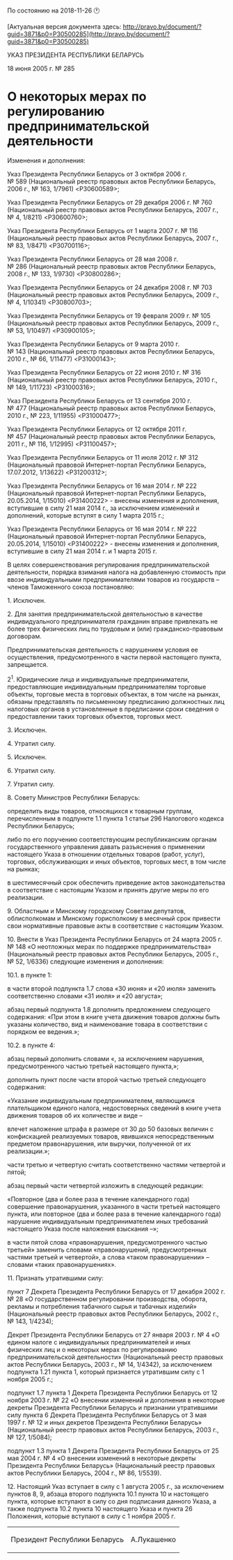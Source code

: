 По состоянию на 2018-11-26 &#x1F550;

[Актуальная версия документа здесь: http://pravo.by/document/?guid=3871&p0=P30500285](http://pravo.by/document/?guid=3871&p0=P30500285)

<p>УКАЗ ПРЕЗИДЕНТА РЕСПУБЛИКИ БЕЛАРУСЬ</p>
<p>18 июня 2005 г. № 285</p>
<h1>О некоторых мерах по регулированию предпринимательской деятельности</h1>
<p>Изменения и дополнения:</p>
<p>Указ Президента Республики Беларусь от 3 октября 2006 г. № 589 (Национальный реестр правовых актов Республики Беларусь, 2006 г., № 163, 1/7961) &lt;P30600589&gt;;</p>
<p>Указ Президента Республики Беларусь от 29 декабря 2006 г. № 760 (Национальный реестр правовых актов Республики Беларусь, 2007 г., № 4, 1/8211) &lt;P30600760&gt;;</p>
<p>Указ Президента Республики Беларусь от 1 марта 2007 г. № 116 (Национальный реестр правовых актов Республики Беларусь, 2007 г., № 83, 1/8471) &lt;P30700116&gt;;</p>
<p>Указ Президента Республики Беларусь от 28 мая 2008 г. № 286 (Национальный реестр правовых актов Республики Беларусь, 2008 г., № 133, 1/9730) &lt;P30800286&gt;;</p>
<p>Указ Президента Республики Беларусь от 24 декабря 2008 г. № 703 (Национальный реестр правовых актов Республики Беларусь, 2009 г., № 4, 1/10341) &lt;P30800703&gt;;</p>
<p>Указ Президента Республики Беларусь от 19 февраля 2009 г. № 105 (Национальный реестр правовых актов Республики Беларусь, 2009 г., № 53, 1/10497) &lt;P30900105&gt;;</p>
<p>Указ Президента Республики Беларусь от 9 марта 2010 г. № 143 (Национальный реестр правовых актов Республики Беларусь, 2010 г., № 66, 1/11477) &lt;P31000143&gt;;</p>
<p>Указ Президента Республики Беларусь от 22 июня 2010 г. № 316 (Национальный реестр правовых актов Республики Беларусь, 2010 г., № 149, 1/11723) &lt;P31000316&gt;;</p>
<p>Указ Президента Республики Беларусь от 13 сентября 2010 г. № 477 (Национальный реестр правовых актов Республики Беларусь, 2010 г., № 223, 1/11955) &lt;P31000477&gt;;</p>
<p>Указ Президента Республики Беларусь от 12 октября 2011 г. № 457 (Национальный реестр правовых актов Республики Беларусь, 2011 г., № 116, 1/12995) &lt;P31100457&gt;;</p>
<p>Указ Президента Республики Беларусь от 11 июля 2012 г. № 312 (Национальный правовой Интернет-портал Республики Беларусь, 17.07.2012, 1/13622) &lt;P31200312&gt;;</p>
<p>Указ Президента Республики Беларусь от 16 мая 2014 г. № 222 (Национальный правовой Интернет-портал Республики Беларусь, 20.05.2014, 1/15010) &lt;P31400222&gt; - внесены изменения и дополнения, вступившие в силу 21 мая 2014 г., за исключением изменений и дополнений, которые вступят в силу 1 марта 2015 г.;</p>
<p>Указ Президента Республики Беларусь от 16 мая 2014 г. № 222 (Национальный правовой Интернет-портал Республики Беларусь, 20.05.2014, 1/15010) &lt;P31400222&gt; - внесены изменения и дополнения, вступившие в силу 21 мая 2014 г. и 1 марта 2015 г.</p>
<p></p>
<p>В целях совершенствования регулирования предпринимательской деятельности, порядка взимания налога на добавленную стоимость при ввозе индивидуальными предпринимателями товаров из государств – членов Таможенного союза постановляю:</p>
<p>1. Исключен.</p>
<p>2. Для занятия предпринимательской деятельностью в качестве индивидуального предпринимателя гражданин вправе привлекать не более трех физических лиц по трудовым и (или) гражданско-правовым договорам.</p>
<p>Предпринимательская деятельность с нарушением условия ее осуществления, предусмотренного в части первой настоящего пункта, запрещается.</p>
<p>2<sup>1</sup>. Юридические лица и индивидуальные предприниматели, предоставляющие индивидуальным предпринимателям торговые объекты, торговые места в торговых объектах, в том числе на рынках, обязаны представлять по письменному предписанию должностных лиц налоговых органов в установленные в предписании сроки сведения о предоставлении таких торговых объектов, торговых мест.</p>
<p>3. Исключен.</p>
<p>4. Утратил силу.</p>
<p>5. Исключен.</p>
<p>6. Утратил силу.</p>
<p>7. Утратил силу.</p>
<p>8. Совету Министров Республики Беларусь:</p>
<p>определить виды товаров, относящихся к товарным группам, перечисленным в подпункте 1.1 пункта 1 статьи 296 Налогового кодекса Республики Беларусь;</p>
<p>либо по его поручению соответствующим республиканским органам государственного управления давать разъяснения о применении настоящего Указа в отношении отдельных товаров (работ, услуг), торговых, обслуживающих и иных объектов, торговых мест, в том числе на рынках;</p>
<p>в шестимесячный срок обеспечить приведение актов законодательства в соответствие с настоящим Указом и принять другие меры по его реализации.</p>
<p>9. Областным и Минскому городскому Советам депутатов, облисполкомам и Минскому горисполкому в месячный срок привести свои нормативные правовые акты в соответствие с настоящим Указом.</p>
<p>10. Внести в Указ Президента Республики Беларусь от 24 марта 2005 г. № 148 «О неотложных мерах по поддержке предпринимательства» (Национальный реестр правовых актов Республики Беларусь, 2005 г., № 52, 1/6336) следующие изменения и дополнения:</p>
<p>10.1. в пункте 1:</p>
<p>в части второй подпункта 1.7 слова «30 июня» и «20 июля» заменить соответственно словами «31 июля» и «20 августа»;</p>
<p>абзац первый подпункта 1.8 дополнить предложением следующего содержания: «При этом в книге учета движения товаров должны быть указаны количество, вид и наименование товара в соответствии с порядком ее ведения.»;</p>
<p>10.2. в пункте 4:</p>
<p>абзац первый дополнить словами «, за исключением нарушения, предусмотренного частью третьей настоящего пункта,»;</p>
<p>дополнить пункт после части второй частью третьей следующего содержания:</p>
<p>«Указание индивидуальным предпринимателем, являющимся плательщиком единого налога, недостоверных сведений в книге учета движения товаров об их количестве и виде –</p>
<p>влечет наложение штрафа в размере от 30 до 50 базовых величин с конфискацией реализуемых товаров, явившихся непосредственным предметом правонарушения, или выручки, полученной от их реализации.»;</p>
<p>части третью и четвертую считать соответственно частями четвертой и пятой;</p>
<p>абзац первый части четвертой изложить в следующей редакции:</p>
<p>«Повторное (два и более раза в течение календарного года) совершение правонарушения, указанного в части третьей настоящего пункта, или повторное (два и более раза в течение календарного года) нарушение индивидуальным предпринимателем иных требований настоящего Указа после наложения взыскания –»;</p>
<p>в части пятой слова «правонарушения, предусмотренного частью третьей» заменить словами «правонарушений, предусмотренных частями третьей и четвертой», а слова «таком правонарушении» – словами «таких правонарушениях».</p>
<p>11. Признать утратившими силу:</p>
<p>пункт 7 Декрета Президента Республики Беларусь от 17 декабря 2002 г. № 28 «О государственном регулировании производства, оборота, рекламы и потребления табачного сырья и табачных изделий» (Национальный реестр правовых актов Республики Беларусь, 2002 г., № 143, 1/4234);</p>
<p>Декрет Президента Республики Беларусь от 27 января 2003 г. № 4 «О едином налоге с индивидуальных предпринимателей и иных физических лиц и о некоторых мерах по регулированию предпринимательской деятельности» (Национальный реестр правовых актов Республики Беларусь, 2003 г., № 14, 1/4342), за исключением подпункта 1.21 пункта 1, который признается утратившим силу с 1 ноября 2005 г.;</p>
<p>подпункт 1.7 пункта 1 Декрета Президента Республики Беларусь от 12 ноября 2003 г. № 22 «О внесении изменений и дополнения в некоторые декреты Президента Республики Беларусь и признании утратившими силу пункта 6 Декрета Президента Республики Беларусь от 3 мая 1997 г. № 12 и иных декретов Президента Республики Беларусь» (Национальный реестр правовых актов Республики Беларусь, 2003 г., № 127, 1/5084);</p>
<p>подпункт 1.3 пункта 1 Декрета Президента Республики Беларусь от 25 мая 2004 г. № 4 «О внесении изменений в некоторые декреты Президента Республики Беларусь» (Национальный реестр правовых актов Республики Беларусь, 2004 г., № 86, 1/5539).</p>
<p>12. Настоящий Указ вступает в силу с 1 августа 2005 г., за исключением пунктов 8, 9, абзаца второго подпункта 10.1 пункта 10 и настоящего пункта, которые вступают в силу со дня подписания данного Указа, а также подпункта 10.2 пункта 10 настоящего Указа и пункта 26 Положения, которые вступают в силу с 1 ноября 2005 г.</p>
<p></p>
<table><tr>
<td><p>Президент Республики Беларусь</p></td>
<td><p>А.Лукашенко</p></td>
</tr></table>
<p></p>
<p></p>
<p></p>